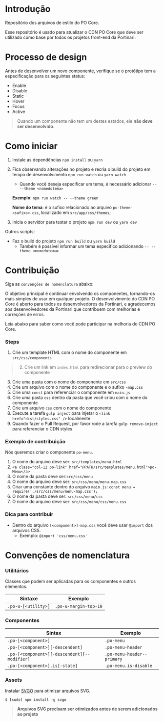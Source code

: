 # Introdução

Repositório dos arquivos de estilo do PO Core.

Esse repositório é usado para atualizar o CDN PO Core que deve ser utilizado como base por todos os projetos front-end da Portinari.

# Processo de design

Antes de desenvolver um novo componente, verifique se o protótipo tem a especificação para os seguintes status:

- Enable
- Disable
- Static
- Hover
- Focus
- Active

> Quando um componente não tem um destes estados, ele **não deve ser desenvolvido**.

# Como iniciar

1. Instale as dependências
`npm install` ou `yarn`

2. Fica observando alterações no projeto e recria o build do projeto em tempo de desenvolvimento
`npm run watch` ou `yarn watch`

    - Quando você deseja especificar um tema, é necessário adicionar
    `-- --theme <nomedotema>`

    **Exemplo**: `npm run watch -- --theme green`
    
    **Nome do tema**: é o sufixo relacionado ao arquivo `po-theme-<sufixo>.css`, localizado em `src/app/css/themes`;

3. Inicia o servidor para testar o projeto
`npm run dev` ou `yarn dev`

Outros scripts:
* Faz o build do projeto
`npm run build` ou `yarn build`
    * Também é possível informar um tema específico adicionando `-- --theme <nomedotema>`

# Contribuição

Siga as `convenções de nomenclatura` abaixo:

O objetivo principal é continuar envolvendo os componentes, tornando-os mais simples de usar em qualquer projeto. O desenvolvimento do CDN 
PO Core é aberto para todos os desenvolvedores da Portinari, e agradecemos aos desenvolvedores da Portinari que contribuem com melhorias e 
correções de erros.

Leia abaixo para saber como você pode participar na melhoria do CDN PO Core.

### Steps

1. Crie um template HTML com o nome do componente em `src/css/components`
>2. Crie um link em `index.html` para redirecionar para o preview do componente
3. Crie uma pasta com o nome do componente em `src/css`
4. Crie um arquivo com o nome do componente e o sufixo `-map.css`
5. Crie uma `const` para referenciar o componente em `main.js`
6. Crie uma pasta `css` dentro da pasta que você criou com o nome do componente
7. Crie um arquivo `css` com o nome do componente
8. Execute a tarefa `gulp inject` para injetar o `<link href="dist/styles.css" />` localmente
9. Quando fazer o Pull Request, por favor rode a tarefa `gulp remove-inject` para referenciar o CDN styles

### Exemplo de contribuição

Nós queremos criar o componente `po-menu`.
1. O nome do arquivo deve ser: `src/templates/menu.html`
2. `<a class="col-12 po-link" href="@PATH/src/templates/menu.html">po-Menu</a>`
3. O nome da pasta deve ser:`src/css/menu`
4. O nome do arquivo deve ser: `src/css/menu/menu-map.css`
5. Criar uma constante dentro do arquivo `main.js`: `const menu = require('./src/css/menu/menu-map.css');`
6. O nome da pasta deve ser: `src/css/menu/css`
7. O nome do arquivo deve ser: `src/css/menu/css/menu.css`

### Dica para contribuir

* Dentro do arquivo `[<component>]-map.css` você deve usar `@import` dos arquivos CSS.
  * Exemplo: `@import 'css/menu.css'`

# Convenções de nomenclatura

### Utilitários

Classes que podem ser aplicadas para os componentes e outros elementos.

| Sintaxe                      | Exemplo                |
| -----------------------------|------------------------|
| `.po-u-[<utility>]`         | `.po-u-margin-top-10` |

### Componentes

| Sintax                                        | Exemplo                    |
| ----------------------------------------------|----------------------------|
| `.po-[<component>]`                          | `.po-menu`                |
| `.po-[<component>][-descendent]`             | `.po-menu-header`         |
| `.po-[<component>][-descendent][--modifier]` | `.po-menu-header--primary`|
| `.po-[<component>].is[-state]`               | `.po-menu.is-disable`     |

### Assets

Instalar [SVGO](https://github.com/svg/svgo) para otimizar arquivos SVG.

`$ [sudo] npm install -g svgo`

> **Arquivos SVG precisam ser otimizados antes de serem adicionados ao projeto**
